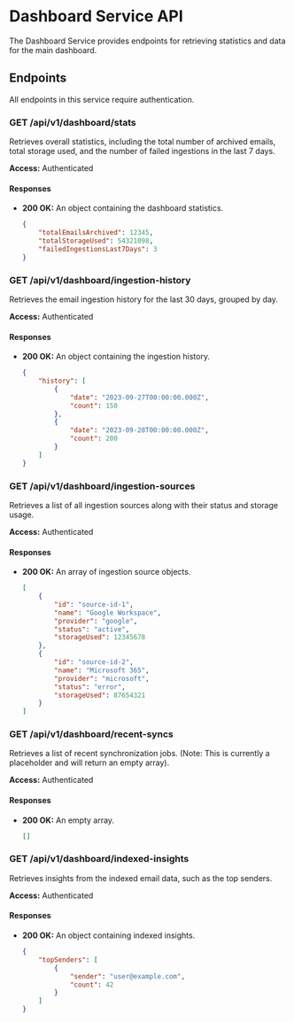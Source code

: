 # Dashboard Service API

The Dashboard Service provides endpoints for retrieving statistics and data for the main dashboard.

## Endpoints

All endpoints in this service require authentication.

### GET /api/v1/dashboard/stats

Retrieves overall statistics, including the total number of archived emails, total storage used, and the number of failed ingestions in the last 7 days.

**Access:** Authenticated

#### Responses

- **200 OK:** An object containing the dashboard statistics.

    ```json
    {
    	"totalEmailsArchived": 12345,
    	"totalStorageUsed": 54321098,
    	"failedIngestionsLast7Days": 3
    }
    ```

### GET /api/v1/dashboard/ingestion-history

Retrieves the email ingestion history for the last 30 days, grouped by day.

**Access:** Authenticated

#### Responses

- **200 OK:** An object containing the ingestion history.

    ```json
    {
    	"history": [
    		{
    			"date": "2023-09-27T00:00:00.000Z",
    			"count": 150
    		},
    		{
    			"date": "2023-09-28T00:00:00.000Z",
    			"count": 200
    		}
    	]
    }
    ```

### GET /api/v1/dashboard/ingestion-sources

Retrieves a list of all ingestion sources along with their status and storage usage.

**Access:** Authenticated

#### Responses

- **200 OK:** An array of ingestion source objects.

    ```json
    [
    	{
    		"id": "source-id-1",
    		"name": "Google Workspace",
    		"provider": "google",
    		"status": "active",
    		"storageUsed": 12345678
    	},
    	{
    		"id": "source-id-2",
    		"name": "Microsoft 365",
    		"provider": "microsoft",
    		"status": "error",
    		"storageUsed": 87654321
    	}
    ]
    ```

### GET /api/v1/dashboard/recent-syncs

Retrieves a list of recent synchronization jobs. (Note: This is currently a placeholder and will return an empty array).

**Access:** Authenticated

#### Responses

- **200 OK:** An empty array.

    ```json
    []
    ```

### GET /api/v1/dashboard/indexed-insights

Retrieves insights from the indexed email data, such as the top senders.

**Access:** Authenticated

#### Responses

- **200 OK:** An object containing indexed insights.

    ```json
    {
    	"topSenders": [
    		{
    			"sender": "user@example.com",
    			"count": 42
    		}
    	]
    }
    ```
